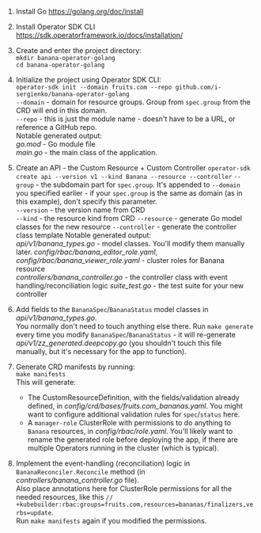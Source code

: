 1) Install Go https://golang.org/doc/install  
2) Install Operator SDK CLI https://sdk.operatorframework.io/docs/installation/  
  
3) Create and enter the project directory:  
   `mkdir banana-operator-golang`  
   `cd banana-operator-golang`  

4) Initialize the project using Operator SDK CLI:  
   `operator-sdk init --domain fruits.com --repo github.com/i-sergienko/banana-operator-golang`  
   `--domain` - domain for resource groups. Group from `spec.group` from the CRD will end in this domain.  
   `--repo` - this is just the module name - doesn't have to be a URL, or reference a GitHub repo.  
   Notable generated output:  
   *go.mod* - Go module file  
   *main.go* - the main class of the application.  
   

5) Create an API - the Custom Resource + Custom Controller
   `operator-sdk create api --version v1 --kind Banana --resource --controller`
   `--group` - the subdomain part for `spec.group`. It's appended to `--domain` you specified earlier - if your `spec.group` is the same as domain (as in this example), don't specify this parameter.  
   `--version` - the version name from CRD  
   `--kind` - the resource kind from CRD
   `--resource` - generate Go model classes for the new resource
   `--controller` - generate the controller class template
   Notable generated output:  
   *api/v1/banana_types.go* - model classes. You'll modify them manually later.
   *config/rbac/banana_editor_role.yaml*, *config/rbac/banana_viewer_role.yaml* - cluster roles for Banana resource  
   *controllers/banana_controller.go* - the controller class with event handling/reconciliation logic
   *suite_test.go* - the test suite for your new controller
   

6) Add fields to the `BananaSpec`/`BananaStatus` model classes in *api/v1/banana_types.go*.  
   You normally don't need to touch anything else there.
   Run `make generate` every time you modify `BananaSpec`/`BananaStatus` - it will re-generate *api/v1/zz_generated.deepcopy.go* (you shouldn't touch this file manually, but it's necessary for the app to function).  
   

7) Generate CRD manifests by running:  
   `make manifests`  
   This will generate:  
   * The CustomResourceDefinition, with the fields/validation already defined, in *config/crd/bases/fruits.com_bananas.yaml*. You might want to configure additional validation rules for `spec`/`status` here.  
   * A `manager-role` ClusterRole with permissions to do anything to `Banana` resources, in *config/rbac/role.yaml*. You'll likely want to rename the generated role before deploying the app, if there are multiple Operators running in the cluster (which is typical).  
   
8) Implement the event-handling (reconciliation) logic in `BananaReconciler.Reconcile` method (in *controllers/banana_controller.go* file).  
   Also place annotations here for ClusterRole permissions for all the needed resources, like this `// +kubebuilder:rbac:groups=fruits.com,resources=bananas/finalizers,verbs=update`.  
   Run `make manifests` again if you modified the permissions.  
